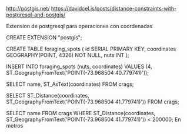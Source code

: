 http://postgis.net/
https://davidcel.is/posts/distance-constraints-with-postgresql-and-postgis/

Extension de postgresql para operaciones con coordenadas

CREATE EXTENSION "postgis";

CREATE TABLE foraging_spots (
  id          SERIAL                 PRIMARY KEY,
  coordinates GEOGRAPHY(POINT, 4326) NOT NULL,
  nuts        INT
);

INSERT INTO foraging_spots (nuts, coordinates) VALUES (4, ST_GeographyFromText('POINT(-73.968504 40.779741)'));

SELECT name, ST_AsText(coordinates) FROM crags;

SELECT ST_Distance(coordinates, ST_GeographyFromText('POINT(-73.968504 41.779741)')) FROM crags;

SELECT name FROM crags WHERE ST_Distance(coordinates, ST_GeographyFromText('POINT(-73.968504 41.779741)')) < 200000;
En metros
